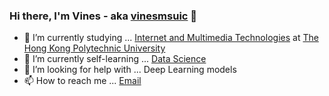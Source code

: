 ### Hi there, I'm Vines - aka [vinesmsuic](https://vinesmsuic.github.io/about/) 👋

- 🔭 I’m currently studying ... [Internet and Multimedia Technologies](https://www.eie.polyu.edu.hk/home/42477.html) at [The Hong Kong Polytechnic University](https://www.polyu.edu.hk/en/)
- 🌱 I’m currently self-learning ... [Data Science](https://vinesmsuic.github.io/categories/Data-Science/)
- 🤔 I’m looking for help with ... Deep Learning models
- 📫 How to reach me ... [Email](mailto:wingfku2@gmail.com)
